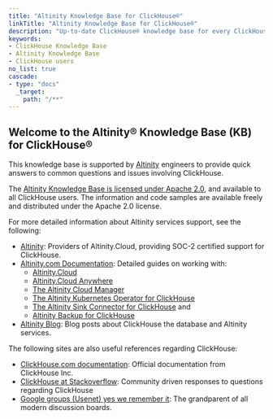 ```yaml
---
title: "Altinity Knowledge Base for ClickHouse®"
linkTitle: "Altinity Knowledge Base for ClickHouse®"
description: "Up-to-date ClickHouse® knowledge base for every ClickHouse user."
keywords:
- ClickHouse Knowledge Base
- Altinity Knowledge Base
- ClickHouse users
no_list: true
cascade:
- type: "docs"
  _target:
    path: "/**"
---
```

## Welcome to the Altinity® Knowledge Base (KB) for ClickHouse®

This knowledge base is supported by [Altinity](http://altinity.com/) engineers to provide quick answers to common questions and issues involving ClickHouse.

The [Altinity Knowledge Base is licensed under Apache 2.0](https://github.com/Altinity/altinityknowledgebase/blob/main/LICENSE), and available to all ClickHouse users.  The information and code samples are available freely and distributed under the Apache 2.0 license.

For more detailed information about Altinity services support, see the following:

* [Altinity](https://altinity.com/): Providers of Altinity.Cloud, providing SOC-2 certified support for ClickHouse.
* [Altinity.com Documentation](https://docs.altinity.com): Detailed guides on working with: 
  * [Altinity.Cloud](https://docs.altinity.com/altinitycloud/)
  * [Altinity.Cloud Anywhere](https://docs.altinity.com/altinitycloudanywhere/)
  * [The Altinity Cloud Manager](https://docs.altinity.com/altinitycloud/quickstartguide/clusterviewexplore/)
  * [The Altinity Kubernetes Operator for ClickHouse](https://docs.altinity.com/releasenotes/altinity-kubernetes-operator-release-notes/)
  * [The Altinity Sink Connector for ClickHouse](https://docs.altinity.com/releasenotes/altinity-sink-connector-release-notes/) and
  * [Altinity Backup for ClickHouse](https://docs.altinity.com/releasenotes/altinity-backup-release-notes/) 
* [Altinity Blog](https://altinity.com/blog/): Blog posts about ClickHouse the database and Altinity services.

The following sites are also useful references regarding ClickHouse:

* [ClickHouse.com documentation](https://clickhouse.com/docs/en/): Official documentation from ClickHouse Inc.
* [ClickHouse at Stackoverflow](https://stackoverflow.com/questions/tagged/clickhouse): Community driven responses to questions regarding ClickHouse
* [Google groups (Usenet) yes we remember it](https://groups.google.com/g/clickhouse): The grandparent of all modern discussion boards.

